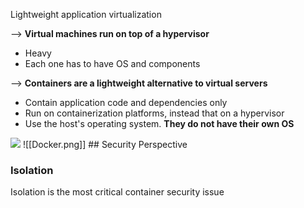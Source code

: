 Lightweight application virtualization

--> **Virtual machines run on top of a hypervisor**
- Heavy
- Each one has to have OS and components

--> **Containers are a lightweight alternative to virtual servers**
- Contain application code and dependencies only
- Run on containerization platforms, instead that on a hypervisor
- Use the host's operating system. **They do not have their own OS**

<img src="https://assets-global.website-files.com/60494527fea68422687bfcf1/60620c306c8eb076474a5b90_virtual-machines-vs-containers-1024x582.png">
![[Docker.png]]
## Security Perspective

### Isolation

Isolation is the most critical container security issue


